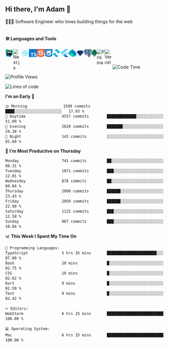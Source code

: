 <h2>Hi there, I'm Adam 👋</h2>

🧑🏻‍💻 Software Engineer who loves building things for the web <br/> <br/>

<h4>🛠️ Languages and Tools</h4>

[webstorm-link]: https://www.jetbrains.com/webstorm/
[next.js-link]: https://nextjs.org/
[react.js-link]: https://react.dev/
[typescript-link]: https://www.typescriptlang.org/
[tailwind-link]: https://tailwindcss.com/
[html-link]: https://html.com/
[css-link]: https://developer.mozilla.org/en-US/docs/Web/CSS
[flutter-link]: https://flutter.dev/
[dart-link]: https://dart.dev/
[zod-link]: https://zod.dev/
[postgresql-link]: https://www.postgresql.org/
[mongodb-link]: https://www.mongodb.com/
[prisma-link]: https://www.prisma.io/
[vercel-link]: https://vercel.com/

[<img align="left" alt="Webstorm" width="25px" height="25px" src="/assets/webstorm.svg" />][webstorm-link]
[<img align="left" alt="Next.js" width="25px" src="https://cdn.simpleicons.org/nextdotjs/0000000/ffffff" />][next.js-link]
[<img align="left" alt="React" width="25px" height="25px" src="/assets/react.svg" />][react.js-link]
[<img align="left" alt="TypeScript" width="25px" height="25px" src="/assets/typescript.svg" />][typescript-link]
[<img align="left" alt="HTML" width="25px" height="25px" src="/assets/html.svg" />][html-link]
[<img align="left" alt="CSS" width="25px" height="25px" src="/assets/css.svg" />][css-link]
[<img align="left" alt="Tailwind" width="25px" height="25px" src="/assets/tailwind.svg" />][tailwind-link]
[<img align="left" alt="Flutter" width="25px" height="25px" src="/assets/flutter.svg" />][flutter-link]
[<img align="left" alt="Dart" width="25px" height="25px" src="/assets/dart.svg" />][dart-link]
[<img align="left" alt="Zod" width="25px" height="25px" src="/assets/zod.svg" />][zod-link]
[<img align="left" alt="PostgreSQL" width="25px" height="25px" src="/assets/postgresql.svg" />][postgresql-link]
[<img align="left" alt="MongoDB" width="15px" height="25px" src="/assets/mongodb.svg" />][mongodb-link]
[<img align="left" alt="Prisma" width="25px" src="https://cdn.simpleicons.org/prisma/0000000/ffffff" />][prisma-link]
[<img align="left" alt="Vercel" width="25px" src="https://cdn.simpleicons.org/vercel/0000000/ffffff" />][vercel-link] <br/><br/>


<!--START_SECTION:waka-->
![Code Time](http://img.shields.io/badge/Code%20Time-21%20mins-blue)

![Profile Views](http://img.shields.io/badge/Profile%20Views-362-blue)

![Lines of code](https://img.shields.io/badge/From%20Hello%20World%20I%27ve%20Written-1.6%20million%20lines%20of%20code-blue)

**I'm an Early 🐤** 

```text
🌞 Morning                1599 commits        ████░░░░░░░░░░░░░░░░░░░░░   17.93 % 
🌆 Daytime                4557 commits        █████████████░░░░░░░░░░░░   51.09 % 
🌃 Evening                2620 commits        ███████░░░░░░░░░░░░░░░░░░   29.38 % 
🌙 Night                  143 commits         ░░░░░░░░░░░░░░░░░░░░░░░░░   01.60 % 
```
📅 **I'm Most Productive on Thursday** 

```text
Monday                   741 commits         ██░░░░░░░░░░░░░░░░░░░░░░░   08.31 % 
Tuesday                  1071 commits        ███░░░░░░░░░░░░░░░░░░░░░░   12.01 % 
Wednesday                878 commits         ██░░░░░░░░░░░░░░░░░░░░░░░   09.84 % 
Thursday                 2090 commits        ██████░░░░░░░░░░░░░░░░░░░   23.43 % 
Friday                   2050 commits        ██████░░░░░░░░░░░░░░░░░░░   22.98 % 
Saturday                 1122 commits        ███░░░░░░░░░░░░░░░░░░░░░░   12.58 % 
Sunday                   967 commits         ███░░░░░░░░░░░░░░░░░░░░░░   10.84 % 
```


📊 **This Week I Spent My Time On** 

```text
💬 Programming Languages: 
TypeScript               5 hrs 35 mins       ██████████████████████░░░   87.00 % 
Bash                     10 mins             █░░░░░░░░░░░░░░░░░░░░░░░░   02.75 % 
CSS                      10 mins             █░░░░░░░░░░░░░░░░░░░░░░░░   02.62 % 
Dart                     9 mins              █░░░░░░░░░░░░░░░░░░░░░░░░   02.59 % 
Text                     9 mins              █░░░░░░░░░░░░░░░░░░░░░░░░   02.42 % 

🔥 Editors: 
WebStorm                 6 hrs 25 mins       █████████████████████████   100.00 % 

💻 Operating System: 
Mac                      6 hrs 25 mins       █████████████████████████   100.00 % 
```


<!--END_SECTION:waka-->
